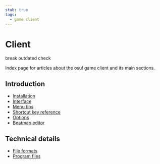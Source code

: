 ```yaml
---
stub: true
tags:
  - game client
---
```


# Client

<!-- TODO: this could make for a good introductory page -->

break outdated check

Index page for articles about the osu! game client and its main sections.

## Introduction

- [Installation](Installation)
- [Interface](Interface)
- [Menu tips](Menu_tips)
- [Shortcut key reference](Keyboardfff_shortcuts)
- [Options](Options)
- [Beatmap editor](Beatmap_editor)

## Technical details

- [File formats](File_formats)
- [Program files](Program_files)

